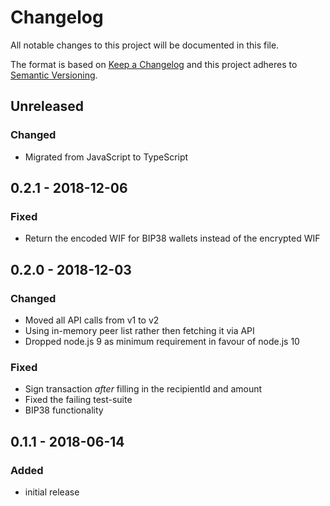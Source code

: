 # Changelog

All notable changes to this project will be documented in this file.

The format is based on [Keep a Changelog](http://keepachangelog.com/en/1.0.0/)
and this project adheres to [Semantic Versioning](http://semver.org/spec/v2.0.0.html).

## Unreleased

### Changed

-   Migrated from JavaScript to TypeScript

## 0.2.1 - 2018-12-06

### Fixed

-   Return the encoded WIF for BIP38 wallets instead of the encrypted WIF

## 0.2.0 - 2018-12-03

### Changed

-   Moved all API calls from v1 to v2
-   Using in-memory peer list rather then fetching it via API
-   Dropped node.js 9 as minimum requirement in favour of node.js 10

### Fixed

-   Sign transaction _after_ filling in the recipientId and amount
-   Fixed the failing test-suite
-   BIP38 functionality

## 0.1.1 - 2018-06-14

### Added

-   initial release
